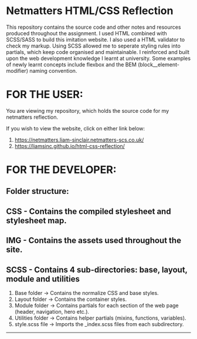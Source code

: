 # Netmatters HTML/CSS Reflection

This repository contains the source code and other notes and resources produced throughout the assignment.
I used HTML combined with SCSS/SASS to build this imitation website. I also used a HTML validator to check my markup.
Using SCSS allowed me to seperate styling rules into partials, which keep code organised and maintainable.
I reinforced and built upon the web development knowledge I learnt at university.
Some examples of newly learnt concepts include flexbox and the BEM (block__element-modifier) naming convention.

# FOR THE USER:

You are viewing my repository, which holds the source code for my netmatters reflection.

If you wish to view the website, click on either link below:
1. https://netmatters.liam-sinclair.netmatters-scs.co.uk/
2. https://liamsinc.github.io/html-css-reflection/
   
# FOR THE DEVELOPER:

Folder structure:
----------------------------------------------------------------------------------
CSS - Contains the compiled stylesheet and stylesheet map.
----------------------------------------------------------------------------------
IMG - Contains the assets used throughout the site.
----------------------------------------------------------------------------------
SCSS - Contains 4 sub-directories: base, layout, module and utilities
----------------------------------------------------------------------------------
1. Base folder -> Contains the normalize CSS and base styles.
2. Layout folder -> Contains the container styles.
3. Module folder -> Contains partials for each section of the web page (header, navigation, hero etc.).
4. Utilities folder -> Contains helper partials (mixins, functions, variables).
5. style.scss file -> Imports the _index.scss files from each subdirectory.
----------------------------------------------------------------------------------


